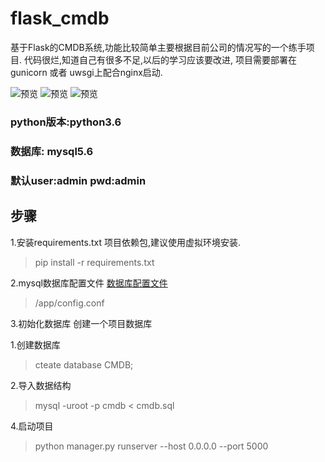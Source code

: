 # flask_cmdb
基于Flask的CMDB系统,功能比较简单主要根据目前公司的情况写的一个练手项目.
代码很烂,知道自己有很多不足,以后的学习应该要改进,
项目需要部署在gunicorn 或者 uwsgi上配合nginx启动.

![预览](https://raw.githubusercontent.com/qq850482461/flask_cmdb/master/images/1.jpg)
![预览](https://raw.githubusercontent.com/qq850482461/flask_cmdb/master/images/2.jpg)
![预览](https://raw.githubusercontent.com/qq850482461/flask_cmdb/master/images/3.jpg)
### python版本:python3.6 
### 数据库: mysql5.6
### 默认user:admin pwd:admin
## 步骤
1.安装requirements.txt 项目依赖包,建议使用虚拟环境安装.
> pip install -r requirements.txt

2.mysql数据库配置文件
[数据库配置文件](https://github.com/qq850482461/flask_cmdb/blob/master/app/config.conf)
> /app/config.conf

3.初始化数据库
创建一个项目数据库

1.创建数据库
> cteate database CMDB;

2.导入数据结构
> mysql -uroot -p cmdb < cmdb.sql

4.启动项目
>python manager.py runserver --host 0.0.0.0 --port 5000
